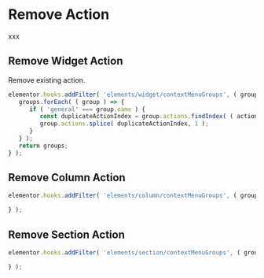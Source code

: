 # Remove Action

xxx

## Remove Widget Action

Remove existing action.

```js {1}
elementor.hooks.addFilter( 'elements/widget/contextMenuGroups', ( groups, view ) => {
   groups.forEach( ( group ) => {
      if ( 'general' === group.name ) {
         const duplicateActionIndex = group.actions.findIndex( ( action ) => 'duplicate' === action.name );
         group.actions.splice( duplicateActionIndex, 1 );
      }
   } );
   return groups;
} );
```

## Remove Column Action

```js {1}
elementor.hooks.addFilter( 'elements/column/contextMenuGroups', ( groups, view ) => {

} );
```

## Remove Section Action

```js {1}
elementor.hooks.addFilter( 'elements/section/contextMenuGroups', ( groups, view ) => {

} );
```
